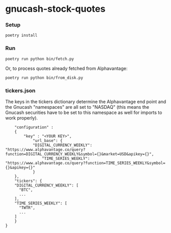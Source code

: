 # gnucash-stock-quotes


### Setup

```
poetry install
```

### Run

```
poetry run python bin/fetch.py 
```
Or, to process quotes already fetched from  Alphavantage:
```
poetry run python bin/from_disk.py
```
### tickers.json

The keys in the tickers dictionary determine the Alphavantage end point and the
Gnucash "namespaces" are all set to "NASDAQ" (this means the Gnucash securities have
to be set to this namespace as well for imports to work properly).

```{
	"configuration" : 
	{
		"key" : "<YOUR KEY>",
		    "url_base": {
			"DIGITAL_CURRENCY_WEEKLY": "https://www.alphavantage.co/query?function=DIGITAL_CURRENCY_WEEKLY&symbol={}&market=USD&apikey={}",
      			"TIME_SERIES_WEEKLY": "https://www.alphavantage.co/query?function=TIME_SERIES_WEEKLY&symbol={}&apikey={}"
			}
	},
	"tickers": {
    "DIGITAL_CURRENCY_WEEKLY": [
      "BTC",
      ... 
    ],
    "TIME_SERIES_WEEKLY": [
      "TWTR",
      ...
	]
	}
}
```
